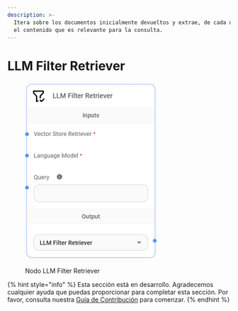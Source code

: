 ```yaml
---
description: >-
  Itera sobre los documentos inicialmente devueltos y extrae, de cada uno, solo
  el contenido que es relevante para la consulta.
---
```


# LLM Filter Retriever

<figure><img src="../../../../.gitbook/assets/image (144).png" alt="" width="297"><figcaption><p>Nodo LLM Filter Retriever</p></figcaption></figure>

{% hint style="info" %}
Esta sección está en desarrollo. Agradecemos cualquier ayuda que puedas proporcionar para completar esta sección. Por favor, consulta nuestra [Guía de Contribución](../../../../contributing/) para comenzar.
{% endhint %}
